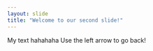 ```yaml
---
layout: slide
title: "Welcome to our second slide!"
---
```

My text hahahaha
Use the left arrow to go back!
